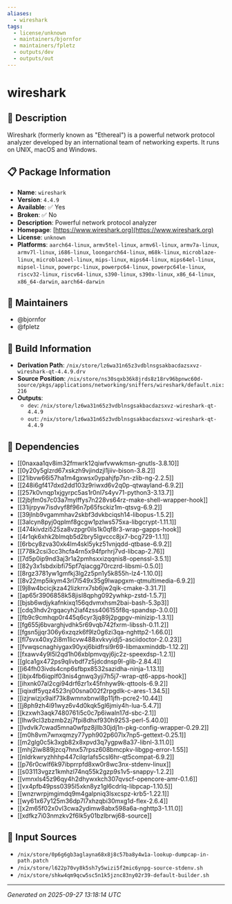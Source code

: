 ```yaml
---
aliases:
  - wireshark
tags:
  - license/unknown
  - maintainers/bjornfor
  - maintainers/fpletz
  - outputs/dev
  - outputs/out
---
```


# wireshark

## 📝 Description

Wireshark (formerly known as "Ethereal") is a powerful network
protocol analyzer developed by an international team of networking
experts. It runs on UNIX, macOS and Windows.


## 📋 Package Information

- **Name**: `wireshark`
- **Version**: `4.4.9`
- **Available**: ✅ Yes
- **Broken**: ✅ No
- **Description**: Powerful network protocol analyzer
- **Homepage**: [https://www.wireshark.org](https://www.wireshark.org)
- **License**: `unknown`
- **Platforms**: `aarch64-linux`, `armv5tel-linux`, `armv6l-linux`, `armv7a-linux`, `armv7l-linux`, `i686-linux`, `loongarch64-linux`, `m68k-linux`, `microblaze-linux`, `microblazeel-linux`, `mips-linux`, `mips64-linux`, `mips64el-linux`, `mipsel-linux`, `powerpc-linux`, `powerpc64-linux`, `powerpc64le-linux`, `riscv32-linux`, `riscv64-linux`, `s390-linux`, `s390x-linux`, `x86_64-linux`, `x86_64-darwin`, `aarch64-darwin`
## 👥 Maintainers

- @bjornfor
- @fpletz


## 🔧 Build Information

- **Derivation Path**: `/nix/store/lz6wa31n65z3vdblnsgsakbacdazsxvz-wireshark-qt-4.4.9.drv`
- **Source Position**: `/nix/store/ns30sqxb36k8jrds8z18rv96bpnwc60d-source/pkgs/applications/networking/sniffers/wireshark/default.nix:216`
- **Outputs**:
  - `dev`:  `/nix/store/lz6wa31n65z3vdblnsgsakbacdazsxvz-wireshark-qt-4.4.9`
  - `out`:  `/nix/store/lz6wa31n65z3vdblnsgsakbacdazsxvz-wireshark-qt-4.4.9`

## 🔗 Dependencies

- [[0naxaa1qv8im32fmwrk12qiwfvwwkmsn-gnutls-3.8.10]]
- [[0y20y5glzrd67xskzh9vjindzjl1jiiv-bison-3.8.2]]
- [[21ibvw66i57ha1m4gxwsx0ypahjfp7sn-zlib-ng-2.2.5]]
- [[248i6gf417dxd2dd103z9riwxd6v2q0p-qtwayland-6.9.2]]
- [[257k0vnqp1xjgyrpc5as1r0nl7s4yv71-python3-3.13.7]]
- [[2jbjfm0s7c03a7mylffys7n228vs64rz-make-shell-wrapper-hook]]
- [[31ijrpyw7isdvyf8f96n7p65fsckiz1m-qtsvg-6.9.2]]
- [[39jlnb9vgammhav2skbf3dvkbciqsh14-libopus-1.5.2]]
- [[3alcyn8pyj0qplmf8gcgw1pzlws575xa-libgcrypt-1.11.1]]
- [[474kivdzi525za8vzpgr0ils1k0qf8r3-wrap-gapps-hook]]
- [[4r1qk6xhk2blmqb5d2bry5lgvccc8jx7-bcg729-1.1.1]]
- [[6rbcy8zva30xk4lm4skl5ykz51vnjqdd-qtbase-6.9.2]]
- [[778k2csi3cc3hcfa4rn5x94fprhrj7vd-libcap-2.76]]
- [[7d5p0ip9nd3aj3r1a2pmhsxxizqqnis8-openssl-3.5.1]]
- [[82y3x1sbdxibfi75pf7qiacgg70rczrd-libsmi-0.5.0]]
- [[8rgz3781yw1gmfkj3lg2z5pn1y5k855h-lz4-1.10.0]]
- [[8v22mp5ikym43rl7l549x35g9lwapgxm-qtmultimedia-6.9.2]]
- [[9j8w4bcicjkza42lizkrrx7sb6jw2qik-cmake-3.31.7]]
- [[ap65r3906858k58jisl8qphg092ywhkp-zstd-1.5.7]]
- [[bjsb6wdjykafnkixq156qdvmxhsm2bai-bash-5.3p3]]
- [[cdq3hdv2rgqacyh2iaf4zss406155f8q-spandsp-3.0.0]]
- [[fb9c9cmhqp0r445q6cyr3jq89j2pgpgv-minizip-1.3.1]]
- [[fg655j6bvarghjvdhk5r69vqb742fxrm-libssh-0.11.2]]
- [[fgsn5jjqr306y6xzqzk6f9lz0g6zi3qa-nghttp2-1.66.0]]
- [[fl7svx40xy2i8m1licvw488xvkvyidj5-asciidoctor-2.0.23]]
- [[fvwqscnaghiygax90yxj6bidfrsi9r69-libmaxminddb-1.12.2]]
- [[fxawv4y9l5l2qd1h06xblpmvqyj6jc2z-speexdsp-1.2.1]]
- [[glca1gx472ps9qlivbdf7z5jdcdnsp9l-glib-2.84.4]]
- [[i64fh03ivds4cnp6sfbpx8532sazidha-ninja-1.13.1]]
- [[ibjx4fb6iqplf03nis4gnwq3yji7h5j7-wrap-qt6-apps-hook]]
- [[ihxnk07al2cgi94drf6zr1x45fnhyw9k-qttools-6.9.2]]
- [[iqixdf5yqz4523nj00sna002f2rpgdlk-c-ares-1.34.5]]
- [[izjrwizjx9aif73k8wmnxbnwl8p11jfh-pcre2-10.44]]
- [[j8ph9zh4i91wyz6v4d0kqk5gl6jmiy4h-lua-5.4.7]]
- [[kzxwh3aqk7480761i5c0c7p6iwaln17d-sbc-2.1]]
- [[lhw9cl3zbzmb2zj7fpi8dhxf930h9253-perl-5.40.0]]
- [[lvdvlk7cwad5mna0wfpz8jllb30jdj1n-pkg-config-wrapper-0.29.2]]
- [[m0h8vm7wnxqmzy77yph902p607lx7np5-gettext-0.25.1]]
- [[m2glg0c5k3xgb82x8xpvd3q7ygpw8a37-libnl-3.11.0]]
- [[mhj2iw889jzcq7hnx57rpsz608bmcpkv-libgpg-error-1.55]]
- [[nldrkwryzhhhp447cilqrlafs5csl6hr-qt5compat-6.9.2]]
- [[p76r0cwlf6k97ibprrpfd8xw0r8wc3nx-stdenv-linux]]
- [[s03113vgzz1kmhzl74nq55k2gzp9s1v5-snappy-1.2.2]]
- [[vmnxls45z96qy4h2dhywxkch307qvscf-opencore-amr-0.1.6]]
- [[vx4pfb49pss0395l5xkn8yz1gl6cdrlq-libpcap-1.10.5]]
- [[wnzrwrpjmgimdq9m4galpniq3lsxcspz-krb5-1.22.1]]
- [[wy61x67y125m36dp7l7xhzqbi30mxg1d-flex-2.6.4]]
- [[x2m65f02x0vl3cwa2ydimw8abx598a6a-nghttp3-1.11.0]]
- [[xdfkz7i03nmzkv2f6lk5y01bzlbrwj68-source]]

## 📁 Input Sources

- `/nix/store/0p6g6gb3aglayna68x8j8c57ba8y4w1a-lookup-dumpcap-in-path.patch`
- `/nix/store/l622p70vy8k5sh7y5wizi5f2mic6ynpg-source-stdenv.sh`
- `/nix/store/shkw4qm9qcw5sc5n1k5jznc83ny02r39-default-builder.sh`

---
*Generated on 2025-09-27 13:18:14 UTC*
